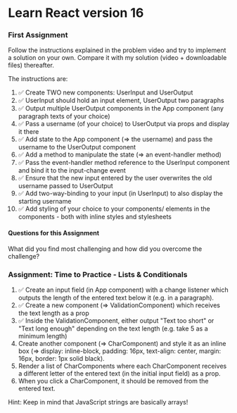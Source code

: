 # Learn React version 16

### First Assignment

Follow the instructions explained in the problem video and try to implement a solution on your own. Compare it with my solution (video + downloadable files) thereafter.

The instructions are:

1. ✅ Create TWO new components: UserInput and UserOutput
1. ✅ UserInput should hold an input element, UserOutput two paragraphs
1. ✅ Output multiple UserOutput components in the App component (any paragraph texts of your choice)
1. ✅ Pass a username (of your choice) to UserOutput via props and display it there
1. ✅ Add state to the App component (=> the username) and pass the username to the UserOutput component
1. ✅ Add a method to manipulate the state (=> an event-handler method)
1. ✅ Pass the event-handler method reference to the UserInput component and bind it to the input-change event
1. ✅ Ensure that the new input entered by the user overwrites the old username passed to UserOutput
1. ✅ Add two-way-binding to your input (in UserInput) to also display the starting username
1. ✅ Add styling of your choice to your components/ elements in the components - both with inline styles and stylesheets

#### Questions for this Assignment

What did you find most challenging and how did you overcome the challenge?

### Assignment: Time to Practice - Lists & Conditionals

1. ✅ Create an input field (in App component) with a change listener which outputs the length of the entered text below it (e.g. in a paragraph).
1. ✅ Create a new component (=> ValidationComponent) which receives the text length as a prop
1. ✅ Inside the ValidationComponent, either output "Text too short" or "Text long enough" depending on the text length (e.g. take 5 as a minimum length)
1.  Create another component (=> CharComponent) and style it as an inline box (=> display: inline-block, padding: 16px, text-align: center, margin: 16px, border: 1px solid black).
1.  Render a list of CharComponents where each CharComponent receives a different letter of the entered text (in the initial input field) as a prop.
1.  When you click a CharComponent, it should be removed from the entered text.

Hint: Keep in mind that JavaScript strings are basically arrays!
